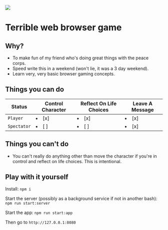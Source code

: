 ![](pcg.gif)

# Terrible web browser game
## Why?
* To make fun of my friend who's doing great things with the peace corps.
* Speed write this in a weekend (won't lie, it was a 3 day weekend).
* Learn very, very basic browser gaming concepts.

## Things you can do

Status | Control Character | Reflect On Life Choices | Leave A Message
--- | --- | --- | ---
`Player` | <li>[x]</li> | <li>[x]</li> | <li>[x]</li>
`Spectator` | <li>[ ]</li> | <li>[ ]</li> | <li>[x]</li>

## Things you can't do

* You can't really do anything other than move the character if you're in control and reflect on life choices. This is intentional.

## Play with it yourself

Install: `npm i`

Start the server (possibly as a background service if not in another bash): `npm run start:server`

Start the app: `npm run start:app`

Then go to `http://127.0.0.1:8080`
